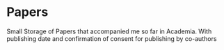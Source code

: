 # Papers
Small Storage of Papers that accompanied me so far in Academia. With publishing date and confirmation of consent for publishing by co-authors
